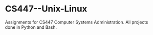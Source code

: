 # CS447--Unix-Linux
Assignments for CS447 Computer Systems Administration. All projects done in Python and Bash.
